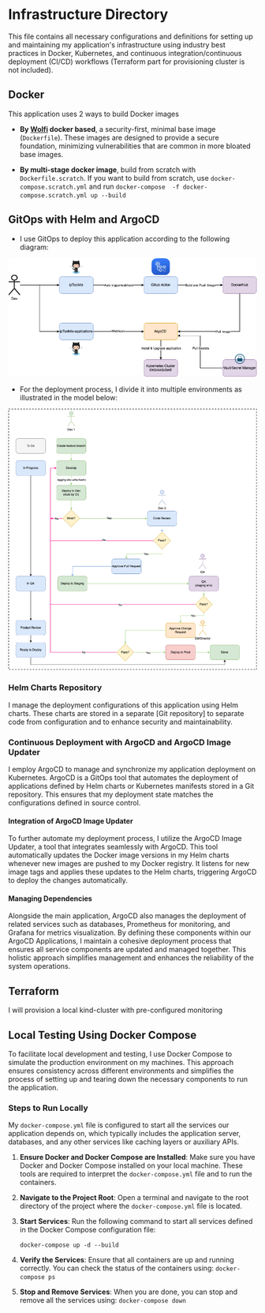 # Infrastructure Directory

This file contains all necessary configurations and definitions for setting up and maintaining my application's infrastructure using industry best practices in Docker, Kubernetes, and continuous integration/continuous deployment (CI/CD) workflows (Terraform part for provisioning cluster is not included).

## Docker

This application uses 2 ways to build Docker images

- **By [Wolfi](https://github.com/wolfi-dev) docker based**, a security-first, minimal base image (`Dockerfile`). These images are designed to provide a secure foundation, minimizing vulnerabilities that are common in more bloated base images.

- **By multi-stage docker image**, build from scratch with `Dockerfile.scratch`. If you want to build from scratch, use `docker-compose.scratch.yml` and run `docker-compose  -f docker-compose.scratch.yml up --build`

## GitOps with Helm and ArgoCD

- I use GitOps to deploy this application according to the following diagram:

![alt text](images/cicd.png "GitOps")

- For the deployment process, I divide it into multiple environments as illustrated in the model below:

![alt text](images/flow.png "Deployment process")

### Helm Charts Repository

I manage the deployment configurations of this application using Helm charts. These charts are stored in a separate [Git repository] to separate code from configuration and to enhance security and maintainability.

### Continuous Deployment with ArgoCD and ArgoCD Image Updater

I employ ArgoCD to manage and synchronize my application deployment on Kubernetes. ArgoCD is a GitOps tool that automates the deployment of applications defined by Helm charts or Kubernetes manifests stored in a Git repository. This ensures that my deployment state matches the configurations defined in source control.

#### Integration of ArgoCD Image Updater

To further automate my deployment process, I utilize the ArgoCD Image Updater, a tool that integrates seamlessly with ArgoCD. This tool automatically updates the Docker image versions in my Helm charts whenever new images are pushed to my Docker registry. It listens for new image tags and applies these updates to the Helm charts, triggering ArgoCD to deploy the changes automatically.

#### Managing Dependencies

Alongside the main application, ArgoCD also manages the deployment of related services such as databases, Prometheus for monitoring, and Grafana for metrics visualization. By defining these components within our ArgoCD Applications, I maintain a cohesive deployment process that ensures all service components are updated and managed together. This holistic approach simplifies management and enhances the reliability of the system operations.

## Terraform

I will provision a local kind-cluster with pre-configured monitoring

## Local Testing Using Docker Compose

To facilitate local development and testing, I use Docker Compose to simulate the production environment on my machines. This approach ensures consistency across different environments and simplifies the process of setting up and tearing down the necessary components to run the application.

### Steps to Run Locally

My `docker-compose.yml` file is configured to start all the services our application depends on, which typically includes the application server, databases, and any other services like caching layers or auxiliary APIs.

1. **Ensure Docker and Docker Compose are Installed**: Make sure you have Docker and Docker Compose installed on your local machine. These tools are required to interpret the `docker-compose.yml` file and to run the containers.
1. **Navigate to the Project Root**: Open a terminal and navigate to the root directory of the project where the `docker-compose.yml` file is located.
1. **Start Services**: Run the following command to start all services defined in the Docker Compose configuration file:

   ```shell
   docker-compose up -d --build
   ```

1. **Verify the Services**: Ensure that all containers are up and running correctly. You can check the status of the containers using: `docker-compose ps`

1. **Stop and Remove Services**: When you are done, you can stop and remove all the services using: `docker-compose down`
